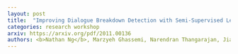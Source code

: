 ```yaml
---
layout: post
title:  "Improving Dialogue Breakdown Detection with Semi-Supervised Learning"
categories: research workshop
arxiv: https://arxiv.org/pdf/2011.00136
authors: <b>Nathan Ng</b>, Marzyeh Ghassemi, Narendran Thangarajan, Jiacheng Pan, Qi Guo
---
```



